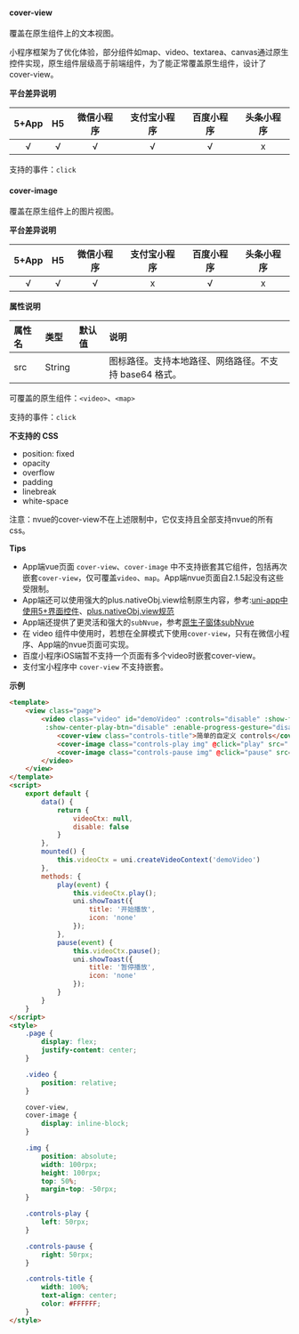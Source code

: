 #### cover-view
覆盖在原生组件上的文本视图。

小程序框架为了优化体验，部分组件如map、video、textarea、canvas通过原生控件实现，原生组件层级高于前端组件，为了能正常覆盖原生组件，设计了cover-view。

**平台差异说明**

|5+App|H5|微信小程序|支付宝小程序|百度小程序|头条小程序|
|:-:|:-:|:-:|:-:|:-:|:-:|
|√|√|√|√|√|x|

支持的事件：`click`

#### cover-image
覆盖在原生组件上的图片视图。

**平台差异说明**

|5+App|H5|微信小程序|支付宝小程序|百度小程序|头条小程序|
|:-:|:-:|:-:|:-:|:-:|:-:|
|√|√|√|x|√|x|

**属性说明**

|属性名|类型|默认值|说明|
|:-|:-|:-|:-|
|src|String||图标路径。支持本地路径、网络路径。不支持 base64 格式。|


可覆盖的原生组件：`<video>`、`<map>`

支持的事件：`click`

**不支持的 CSS**

- position: fixed
- opacity
- overflow
- padding
- linebreak
- white-space

注意：nvue的cover-view不在上述限制中，它仅支持且全部支持nvue的所有css。

**Tips**

- App端vue页面 `cover-view`、`cover-image` 中不支持嵌套其它组件，包括再次嵌套`cover-view`，仅可覆盖`video`、`map`。App端nvue页面自2.1.5起没有这些受限制。
- App端还可以使用强大的plus.nativeObj.view绘制原生内容，参考:[uni-app中使用5+界面控件](https://ask.dcloud.net.cn/article/35036)、[plus.nativeObj.view规范](https://www.html5plus.org/doc/zh_cn/nativeobj.html#plus.nativeObj.View)
- App端还提供了更灵活和强大的`subNvue`，参考[原生子窗体subNvue](/api/window/subNVues)
- 在 video 组件中使用时，若想在全屏模式下使用`cover-view`，只有在微信小程序、App端的nvue页面可实现。
- 百度小程序iOS端暂不支持一个页面有多个video时嵌套cover-view。
- 支付宝小程序中 `cover-view` 不支持嵌套。


**示例**

```html
<template>
	<view class="page">
		<video class="video" id="demoVideo" :controls="disable" :show-fullscreen-btn="disable" :show-play-btn="disable"
		 :show-center-play-btn="disable" :enable-progress-gesture="disable" @fullscreenchange="fullscreenchange" src="https://dcloud-img.oss-cn-hangzhou.aliyuncs.com/guide/uniapp/%E7%AC%AC1%E8%AE%B2%EF%BC%88uni-app%E4%BA%A7%E5%93%81%E4%BB%8B%E7%BB%8D%EF%BC%89-%20DCloud%E5%AE%98%E6%96%B9%E8%A7%86%E9%A2%91%E6%95%99%E7%A8%8B@20181126.mp4">
			<cover-view class="controls-title">简单的自定义 controls</cover-view>
			<cover-image class="controls-play img" @click="play" src="../../../static/play.png"></cover-image>
			<cover-image class="controls-pause img" @click="pause" src="../../../static/pause.png"></cover-image>
		</video>
	</view>
</template>
<script>
	export default {
		data() {
			return {
				videoCtx: null,
				disable: false
			}
		},
		mounted() {
			this.videoCtx = uni.createVideoContext('demoVideo')
		},
		methods: {
			play(event) {
				this.videoCtx.play();
				uni.showToast({
					title: '开始播放',
					icon: 'none'
				});
			},
			pause(event) {
				this.videoCtx.pause();
				uni.showToast({
					title: '暂停播放',
					icon: 'none'
				});
			}
		}
	}
</script>
<style>
	.page {
		display: flex;
		justify-content: center;
	}

	.video {
		position: relative;
	}

	cover-view,
	cover-image {
		display: inline-block;
	}

	.img {
		position: absolute;
		width: 100rpx;
		height: 100rpx;
		top: 50%;
		margin-top: -50rpx;
	}

	.controls-play {
		left: 50rpx;
	}

	.controls-pause {
		right: 50rpx;
	}

	.controls-title {
		width: 100%;
		text-align: center;
		color: #FFFFFF;
	}
</style>
```

